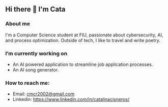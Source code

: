 ## Hi there 👋 I'm Cata

### About me
  I'm a Computer Science student at FIU, passionate about cybersecurity, AI, and process optimization. Outside of tech, I like to travel and write poetry.

### I’m currently working on
  - An AI powered application to streamline job application processes.
  - An AI song generator.

### How to reach me:
  - Email: cmcr2002@gmail.com
  - Linkedin: https://www.linkedin.com/in/catalinacisneros/


<!--
**catacisneros/catacisneros** is a ✨ _special_ ✨ repository because its `README.md` (this file) appears on your GitHub profile.

Here are some ideas to get you started:

- 🔭 I’m currently working on ...
- 🌱 I’m currently learning ...
- 👯 I’m looking to collaborate on ...
- 🤔 I’m looking for help with ...
- 💬 Ask me about ...
- 📫 How to reach me: ...
- 😄 Pronouns: ...
- ⚡ Fun fact: ...
-->
